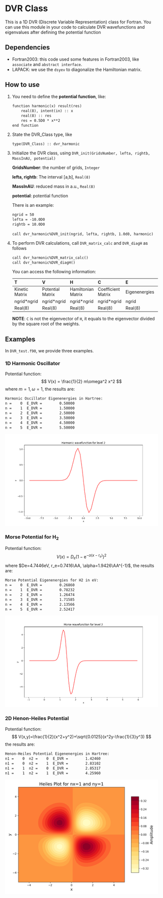 # DVR Class
This is a 1D DVR (Discrete Variable Representation) class for Fortran. You can use this module in your code to calculate DVR wavefunctions and eigenvalues after defining the potential function

## Dependencies

* Fortran2003: this code used some features in Fortran2003, like `associate` and `abstract interface`.
* LAPACK: we use the `dsyev` to diagonalize the Hamiltonian matrix.

## How to use
1. You need to define the **potential function**, like:
    ```Fortran
    function harmonic(x) result(res)
        real(8), intent(in) :: x
        real(8) :: res
        res = 0.5D0 * x**2
    end function 
    ```
2. State the DVR_Class type, like
    ```Fortran
    type(DVR_Class) :: dvr_harmonic
    ```
3. Initialize the DVR class, using `DVR_init(GridsNumber, lefta, rightb, MassInAU, potential)`

    **GridsNumber**: the number of grids, `Integer`

    **lefta, rightb**: The interval [a,b], `Real(8)`

    **MassInAU**: reduced mass in a.u., `Real(8)`

    **potential**: potential function

    There is an example:
    ```Fortran
    ngrid = 50
    lefta = -10.0D0
    rightb = 10.0D0

    call dvr_harmonic%DVR_init(ngrid, lefta, rightb, 1.0d0, harmonic)
    ```
4. To perform DVR calculations, call `DVR_matrix_calc` and `DVR_diagH` as follows
    ```Fortran
    call dvr_harmonic%DVR_matrix_calc()
    call dvr_harmonic%DVR_diagH()
    ```
    You can access the following information: 

    |T|V|H|C|E|grid|weight|TransMat|
    |-|-|-|-|-|----|------|--------|
    |Kinetic Matrix|Potential Matrix|Hamiltonian Matrix|Coefficient Matrix|Eigenenergies|Grids|weight|Transform Matrix|
    |ngrid*ngrid|ngrid*ngrid|ngrid*ngrid|ngrid*ngrid|ngrid|ngrid|-|ngrid*ngrid|
    |Real(8)|Real(8)|Real(8)|Real(8)|Real(8)|Real(8)|Real(8)|Real(8)|

    **NOTE**: `C` is not the eigenvector of `H`, it equals to the eigenvector divided by the square root of the weights.

## Examples
In `DVR_test.f90`, we provide three examples.
### 1D Harmonic Oscillator
Potential function: 
$$
V(x) = \frac{1}{2} m\omega^2 x^2
$$
where $m=1, \omega=1$, the results are:
```
Harmonic Oscillator Eigenenergies in Hartree:
n =    0  E_DVR =        0.50000
n =    1  E_DVR =        1.50000
n =    2  E_DVR =        2.50000
n =    3  E_DVR =        3.50000
n =    4  E_DVR =        4.50000
n =    5  E_DVR =        5.50000
```
![](./pic/Harmonic.png)
### Morse Potential for $\mathrm{H}_2$
Potential function: 
$$
V(x) = D_e(1-\mathrm{e}^{-\alpha(x-r_e)})^2
$$
where $De=4.7446eV, r_e=0.7416\AA, \alpha=1.9426\AA^{-1}$, the results are:
```
Morse Potential Eigenenergies for H2 in eV:
n =    0  E_DVR =        0.26860
n =    1  E_DVR =        0.78232
n =    2  E_DVR =        1.26474
n =    3  E_DVR =        1.71585
n =    4  E_DVR =        2.13566
n =    5  E_DVR =        2.52417
```
![](./pic/Morse.png)
### 2D Henon-Heiles Potential
Potential function:
$$
V(x,y)=\frac{1}{2}(x^2+y^2)+\sqrt{0.0125}(x^2y-\frac{1}{3}y^3)
$$
the results are:
```
Henon-Heiles Potential Eigenenergies in Hartree:
n1 =    0  n2 =    0  E_DVR =        1.42460
n1 =    0  n2 =    1  E_DVR =        2.83102
n1 =    1  n2 =    0  E_DVR =        2.85317
n1 =    1  n2 =    1  E_DVR =        4.25960
```
![](./pic/Heiles.png)
